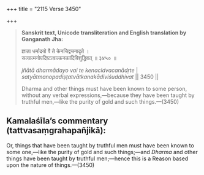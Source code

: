 +++
title = "2115 Verse 3450"

+++
> **Sanskrit text, Unicode transliteration and English translation by Ganganath Jha:** 
>
> ज्ञाता धर्मादयो वै ते केनचिद्वचनादृते ।  
> सत्यात्मनोपदिष्टत्वात्कनकादिविशुद्धिवत् ॥ ३४५० ॥ 
>
> *jñātā dharmādayo vai te kenacidvacanādṛte* \|  
> *satyātmanopadiṣṭatvātkanakādiviśuddhivat* \|\| 3450 \|\| 
>
> Dharma and other things must have been known to some person, without any verbal expressions,—because they have been taught by truthful men,—like the purity of gold and such things.—(3450)



## Kamalaśīla’s commentary (tattvasaṃgrahapañjikā):

Or, things that have been taught by truthful men must have been known to some one,—like the purity of gold and such things;—and *Dharma* and other things have been taught by truthful men;—hence this is a Reason based upon the nature of things.—(3450)


